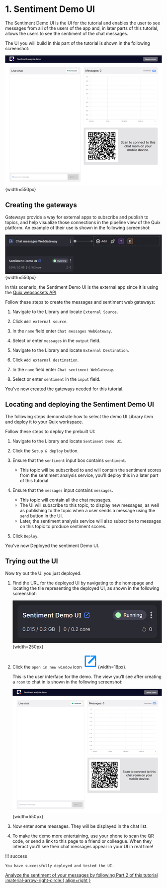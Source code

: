 # 1. Sentiment Demo UI

The Sentiment Demo UI is the UI for the tutorial and enables the user to see messages from all of the users of the app and, in later parts of this tutorial, allows the users to see the sentiment of the chat messages.

The UI you will build in this part of the tutorial is shown in the following screenshot:

![The sentiment analysis demo page](../../images/tutorials/sentiment-analysis-media/image3.png){width=550px}

## Creating the gateways

Gateways provide a way for external apps to subscribe and publish to topics, and help visualize those connections in the pipeline view of the Quix platform. An example of their use is shown in the following screenshot:

![Chat messages webgateway](../../images/tutorials/sentiment-analysis-media/web-gateway.png){width=550px}

In this scenario, the Sentiment Demo UI is the external app since it is using the [Quix websockets API](../../how-to/webapps/read.md).

Follow these steps to create the messages and sentiment web gateways:

1. Navigate to the Library and locate `External Source`.

2. Click `Add external source`.

3. In the `name` field enter `Chat messages WebGateway`. 

4. Select or enter `messages` in the `output` field.

5. Navigate to the Library and locate `External Destination`.

6. Click `Add external destination`.

7. In the `name` field enter `Chat sentiment WebGateway`. 

8. Select or enter `sentiment` in the `input` field.

You've now created the gateways needed for this tutorial.

## Locating and deploying the Sentiment Demo UI

The following steps demonstrate how to select the demo UI Library item and deploy it to your Quix workspace. 

Follow these steps to deploy the prebuilt UI:

1. Navigate to the Library and locate `Sentiment Demo UI`.

2. Click the `Setup & deploy` button.

3. Ensure that the `sentiment` input box contains `sentiment`.

	- This topic will be subscribed to and will contain the sentiment scores from the sentiment analysis service, you'll deploy this in a later part of this tutorial.

4. Ensure that the `messages` input contains `messages`.

	- This topic will contain all the chat messages.
	- The UI will subscribe to this topic, to display new messages, as well as publishing to the topic when a user sends a message using the `send` button in the UI.
	- Later, the sentiment analysis service will also subscribe to messages on this topic to produce sentiment scores.

5. Click `Deploy`.

You've now Deployed the sentiment Demo UI.

## Trying out the UI

Now try out the UI you just deployed. 

1. Find the URL for the deployed UI by navigating to the homepage and locating the tile representing the deployed UI, as shown in the following screenshot:

	![Deployed UI tile](../../images/tutorials/sentiment-analysis-media/ui-tile.png){width=250px}

2. Click the `open in new window` icon ![Open in new window icon](../../images/general/open_in_new_window.png){width=18px}.

	This is the user interface for the demo. The view you’ll see after creating a `room` to chat in is shown in the following screenshot:

	![The sentiment analysis demo page](../../images/tutorials/sentiment-analysis-media/image3.png){width=550px}

3. Now enter some messages. They will be displayed in the chat list.

4. To make the demo more entertaining, use your phone to scan the QR code, or send a link to this page to a friend or colleague. When they interact you'll see their chat messages appear in your UI in real time!

!!! success

	You have successfully deployed and tested the UI.

[Analyze the sentiment of your messages by following Part 2 of this tutorial :material-arrow-right-circle:{ align=right }](analyze.md)
